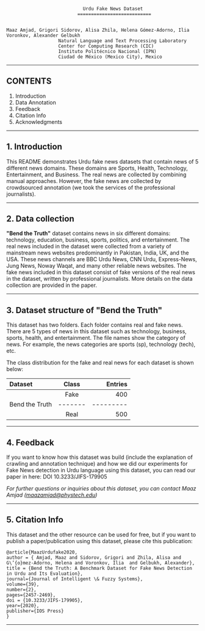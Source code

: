                                 Urdu Fake News Dataset
                              ===========================

                                
    Maaz Amjad, Grigori Sidorov, Alisa Zhila, Helena Gómez-Adorno, Ilia Voronkov, Alexander Gelbukh
                       Natural Language and Text Processing Laboratory
                       Center for Computing Research (CIC)
                       Instituto Politécnico Nacional (IPN)
                       Ciudad de México (Mexico City), Mexico  
---
## CONTENTS
 1. Introduction
 2. Data Annotation
 3. Feedback
 4. Citation Info
 5. Acknowledgments
---

## 1. Introduction

This README demonstrates Urdu fake news datasets that contain news of 5 different news domains. These domains are Sports, Health, Technology, Entertainment, and Business. The real news are collected by combining manual approaches. However, the fake news are collected by crowdsourced annotation (we took the services of the professional journalists).

---

## 2. Data collection

**"Bend the Truth"** dataset contains news in six different domains: technology, education, business, sports, politics, and entertainment. The real news included in the dataset were collected from a variety of mainstream news websites predominantly in Pakistan, India, UK, and the USA. These news channels are BBC Urdu News, CNN Urdu, Express-News, Jung News, Noway Waqat, and many other reliable news websites. The fake news included in this dataset consist of fake versions of the real news in the dataset, written by professional journalists. More details on the data collection are provided in the paper. 

---

## 3. Dataset structure of "Bend the Truth"

This dataset has two folders. Each folder contains real and fake news. There are 5 types of news in this dataset such as technology, business, sports, health, and entertainment. The file names show the category of news. For example, the news categories are sports (sp), technology (tech), etc.

The class distribution for the fake and real news for each dataset is shown below:

| Dataset        | Class | Entries |
|:---------------|:-----:|--------:|
|                | Fake  | 400     |
| Bend the Truth |-------|---------|
|                | Real  | 500     |

---

## 4. Feedback
If you want to know how this dataset was build (include the explanation of crawling and annotation technique) and how we did our experiments for Fake News detection in Urdu language using this dataset, you can read our paper in here: DOI 10.3233/JIFS-179905

*For further questions or inquiries about this dataset, you can contact Maaz Amjad (maazamjad@phystech.edu)* 

---

## 5. Citation Info
This dataset and the other resource can be used for free, but if you want to publish a paper/publication using this dataset, please cite this publication:
```
@article{MaazUrdufake2020,
author = { Amjad, Maaz and Sidorov, Grigori and Zhila, Alisa and  G\’{o}mez-Adorno, Helena and Voronkov, Ilia  and Gelbukh, Alexander},
title = {Bend the Truth: A Benchmark Dataset for Fake News Detection in Urdu and Its Evaluation},
journal={Journal of Intelligent \& Fuzzy Systems},
volume={39},
number={2},
pages={2457-2469},
doi = {10.3233/JIFS-179905},
year={2020},
publisher={IOS Press}
}
```
---
